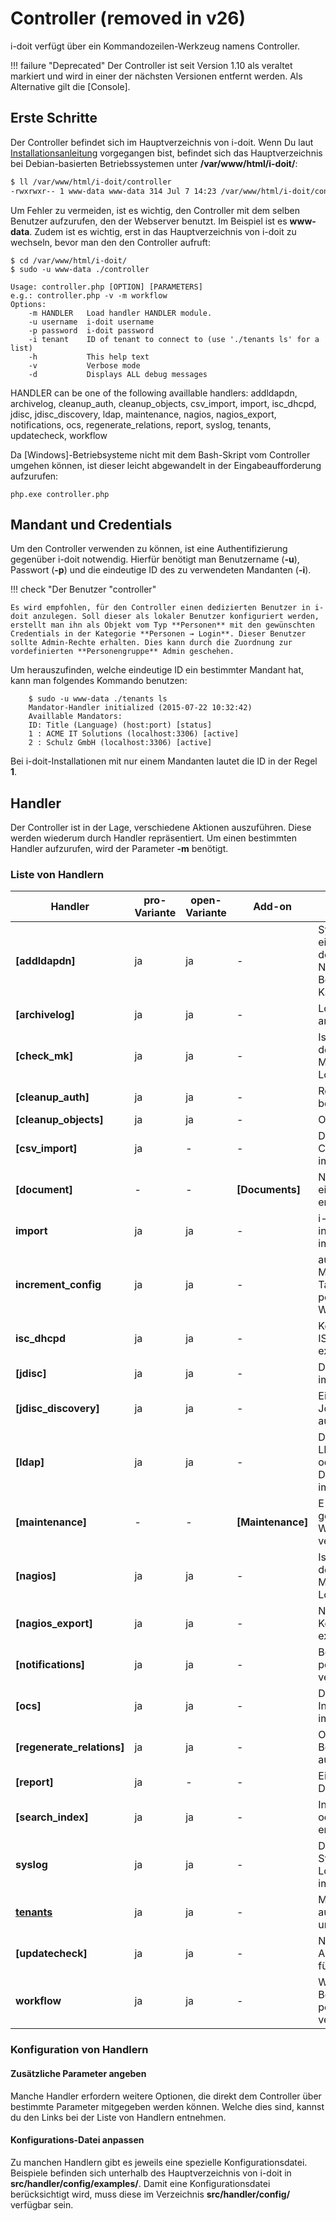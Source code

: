 # Controller (removed in v26)

i-doit verfügt über ein Kommandozeilen-Werkzeug namens Controller.

!!! failure "Deprecated"
    Der Controller ist seit Version 1.10 als veraltet markiert und wird in einer der nächsten Versionen entfernt werden. Als Alternative gilt die [Console].

## Erste Schritte

Der Controller befindet sich im Hauptverzeichnis von i-doit. Wenn Du laut [Installationsanleitung]() vorgegangen bist, befindet sich das Hauptverzeichnis bei Debian-basierten Betriebssystemen unter **/var/www/html/i-doit/**:

```sh
$ ll /var/www/html/i-doit/controller
-rwxrwxr-- 1 www-data www-data 314 Jul 7 14:23 /var/www/html/i-doit/controller
```

Um Fehler zu vermeiden, ist es wichtig, den Controller mit dem selben Benutzer aufzurufen, den der Webserver benutzt. Im Beispiel ist es **www-data**. Zudem ist es wichtig, erst in das Hauptverzeichnis von i-doit zu wechseln, bevor man den den Controller aufruft:

```shell
$ cd /var/www/html/i-doit/
$ sudo -u www-data ./controller

Usage: controller.php [OPTION] [PARAMETERS]
e.g.: controller.php -v -m workflow
Options:
    -m HANDLER   Load handler HANDLER module.
    -u username  i-doit username
    -p password  i-doit password
    -i tenant    ID of tenant to connect to (use './tenants ls' for a list)
    -h           This help text
    -v           Verbose mode
    -d           Displays ALL debug messages
```

HANDLER can be one of the following availlable handlers:
addldapdn, archivelog, cleanup_auth, cleanup_objects, csv_import, import, isc_dhcpd, jdisc, jdisc_discovery, ldap, maintenance, nagios, nagios_export, notifications, ocs, regenerate_relations, report, syslog, tenants, updatecheck, workflow

Da [Windows]\-Betriebsysteme nicht mit dem Bash-Skript vom Controller umgehen können, ist dieser leicht abgewandelt in der Eingabeaufforderung aufzurufen:

    php.exe controller.php

## Mandant und Credentials

Um den Controller verwenden zu können, ist eine Authentifizierung gegenüber i-doit notwendig. Hierfür benötigt man Benutzername (**-u**), Passwort (**-p**) und die eindeutige ID des zu verwendeten Mandanten (**-i**).

!!! check "Der Benutzer "controller"

    Es wird empfohlen, für den Controller einen dedizierten Benutzer in i-doit anzulegen. Soll dieser als lokaler Benutzer konfiguriert werden, erstellt man ihn als Objekt vom Typ **Personen** mit den gewünschten Credentials in der Kategorie **Personen → Login**. Dieser Benutzer sollte Admin-Rechte erhalten. Dies kann durch die Zuordnung zur vordefinierten **Personengruppe** Admin geschehen.

Um herauszufinden, welche eindeutige ID ein bestimmter Mandant hat, kann man folgendes Kommando benutzen:

```shell
    $ sudo -u www-data ./tenants ls
    Mandator-Handler initialized (2015-07-22 10:32:42)
    Availlable Mandators:
    ID: Title (Language) (host:port) [status]
    1 : ACME IT Solutions (localhost:3306) [active]
    2 : Schulz GmbH (localhost:3306) [active]
```

Bei i-doit-Installationen mit nur einem Mandanten lautet die ID in der Regel **1**.

## Handler

Der Controller ist in der Lage, verschiedene Aktionen auszuführen. Diese werden wiederum durch Handler repräsentiert. Um einen bestimmten Handler aufzurufen, wird der Parameter **-m** benötigt.

### Liste von Handlern

| Handler                    | pro-Variante | open-Variante | Add-on            | Beschreibung                                                                                         |
| -------------------------- | ------------ | ------------- | ----------------- | ---------------------------------------------------------------------------------------------------- |
| **[addldapdn]**            | ja           | ja            | -                 | Synchronisiere aus einem LDAP/AD den Distinguished Name (DN) der Benutzer (siehe Kategorie **LDAP**) |
| **[archivelog]**           | ja           | ja            | -                 | Logbuch-Einträge archivieren                                                                         |
| **[check_mk]**             | ja           | ja            | -                 | Ist-Zustand aus dem Network Monitoring ins Logbuch schreiben                                         |
| **[cleanup_auth]**         | ja           | ja            | -                 | Rechtesystem bereinigen                                                                              |
| **[cleanup_objects]**      | ja           | ja            | -                 | Objekte bereinigen                                                                                   |
| **[csv_import]**           | ja           | -             | -                 | Daten aus einer CSV-Datei importieren                                                                |
| **[document]**             | -            | -             | **[Documents]**   | Neue Revision eines Dokuments erstellen                                                              |
| **import**                 | ja           | ja            | -                 | i-doit XML oder [h-inventory XML] importieren                                                        |
| **increment_config**       | ja           | ja            | -                 | auto_increment von MariaDB-/MySQL-Tabellen auf einen positiven Integer-Wert setzen                   |
| **isc_dhcpd**              | ja           | ja            | -                 | Konfiguration für ISC DHCPD exportieren                                                              |
| **[jdisc]**                | ja           | ja            | -                 | Daten aus JDisc importieren                                                                          |
| **[jdisc_discovery]**      | ja           | ja            | -                 | Einen Discovery Job bei JDisc auslösen                                                               |
| **[ldap]**                 | ja           | ja            | -                 | Daten aus einem LDAP-Verzeichnis oder Active Directory (AD) importieren                              |
| **[maintenance]**          | -            | -             | **[Maintenance]** | E-Mails bei geplanten Wartungen versenden                                                            |
| **[nagios]**               | ja           | ja            | -                 | Ist-Zustand aus dem Network Monitoring ins Logbuch schreiben                                         |
| **[nagios_export]**        | ja           | ja            | -                 | Nagios-Konfiguration exportieren                                                                     |
| **[notifications]**        | ja           | ja            | -                 | Benachrichtigungen per E-Mail versenden                                                              |
| **[ocs]**                  | ja           | ja            | -                 | Daten aus OCS Inventory NG importieren                                                               |
| **[regenerate_relations]** | ja           | ja            | -                 | Objekt-Beziehungen neu aufbauen                                                                      |
| **[report]**               | ja           | -             | -                 | Einen Report als Datei exportieren                                                                   |
| **[search\_index]**        | ja           | ja            | -                 | In i-doit suchen oder Suchindex erstellen/erneuern                                                   |
| **syslog**                 | ja           | ja            | -                 | Daten aus dem Syslog in das Logbuch von i-doit importieren                                           |
| **[tenants]()**            | ja           | ja            | -                 | Mandanten auflisten, aktivieren und deaktivieren                                                     |
| **[updatecheck]**          | ja           | ja            | -                 | Nach Aktualisierungen für i-doit suchen                                                              |
| **workflow**               | ja           | ja            | -                 | Workflow-Benachrichtigungen per E-Mail versenden                                                     |

### Konfiguration von Handlern

#### Zusätzliche Parameter angeben

Manche Handler erfordern weitere Optionen, die direkt dem Controller über bestimmte Parameter mitgegeben werden können. Welche dies sind, kannst du den Links bei der Liste von Handlern entnehmen.

#### Konfigurations-Datei anpassen

Zu manchen Handlern gibt es jeweils eine spezielle Konfigurationsdatei. Beispiele befinden sich unterhalb des Hauptverzeichnis von i-doit in **src/handler/config/examples/**. Damit eine Konfigurationsdatei berücksichtigt wird, muss diese im Verzeichnis **src/handler/config/** verfügbar sein.
